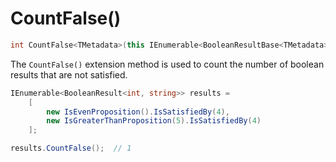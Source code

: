 ﻿# CountFalse()

```csharp
int CountFalse<TMetadata>(this IEnumerable<BooleanResultBase<TMetadata>> results)
```

The `CountFalse()` extension method is used to count the number of boolean results that are not satisfied.

```csharp
IEnumerable<BooleanResult<int, string>> results = 
    [
        new IsEvenProposition().IsSatisfiedBy(4),
        new IsGreaterThanProposition(5).IsSatisfiedBy(4)
    ];

results.CountFalse();  // 1
```
